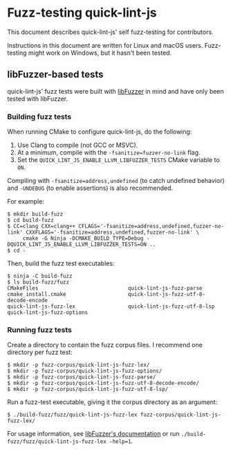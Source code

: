 # Fuzz-testing quick-lint-js

This document describes quick-lint-js' self fuzz-testing for contributors.

Instructions in this document are written for Linux and macOS users.
Fuzz-testing might work on Windows, but it hasn't been tested.

## libFuzzer-based tests

quick-lint-js' fuzz tests were built with [libFuzzer][] in mind and have only
been tested with libFuzzer.

### Building fuzz tests

When running CMake to configure quick-lint-js, do the following:

1. Use Clang to compile (not GCC or MSVC).
2. At a minimum, compile with the `-fsanitize=fuzzer-no-link` flag.
3. Set the `QUICK_LINT_JS_ENABLE_LLVM_LIBFUZZER_TESTS` CMake variable to `ON`.

Compiling with `-fsanitize=address,undefined` (to catch undefined behavior) and
`-UNDEBUG` (to enable assertions) is also recommended.

For example:

    $ mkdir build-fuzz
    $ cd build-fuzz
    $ CC=clang CXX=clang++ CFLAGS='-fsanitize=address,undefined,fuzzer-no-link' CXXFLAGS='-fsanitize=address,undefined,fuzzer-no-link' \
         cmake -G Ninja -DCMAKE_BUILD_TYPE=Debug -DQUICK_LINT_JS_ENABLE_LLVM_LIBFUZZER_TESTS=ON ..
    $ cd -

Then, build the fuzz test executables:

    $ ninja -C build-fuzz
    $ ls build-fuzz/fuzz
    CMakeFiles                             quick-lint-js-fuzz-parse
    cmake_install.cmake                    quick-lint-js-fuzz-utf-8-decode-encode
    quick-lint-js-fuzz-lex                 quick-lint-js-fuzz-utf-8-lsp
    quick-lint-js-fuzz-options

### Running fuzz tests

Create a directory to contain the fuzz corpus files. I recommend one directory
per fuzz test:

    $ mkdir -p fuzz-corpus/quick-lint-js-fuzz-lex/
    $ mkdir -p fuzz-corpus/quick-lint-js-fuzz-options/
    $ mkdir -p fuzz-corpus/quick-lint-js-fuzz-parse/
    $ mkdir -p fuzz-corpus/quick-lint-js-fuzz-utf-8-decode-encode/
    $ mkdir -p fuzz-corpus/quick-lint-js-fuzz-utf-8-lsp/

Run a fuzz-test executable, giving it the corpus directory as an argument:

    $ ./build-fuzz/fuzz/quick-lint-js-fuzz-lex fuzz-corpus/quick-lint-js-fuzz-lex/

For usage information, see [libFuzzer's documentation][libFuzzer] or run
`./build-fuzz/fuzz/quick-lint-js-fuzz-lex -help=1`.

[libFuzzer]: https://www.llvm.org/docs/LibFuzzer.html
